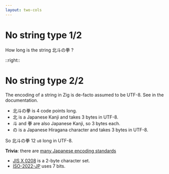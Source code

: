 ```yaml
---
layout: two-cols
---
```

# No string type 1/2

<Transform scale="0.95">

<p>How long is the string <span class="color:accent">北斗の拳</span> ?</p>

<v-click>

<Citation
  author="Joel Spolsky"
  citeHref="https://www.joelonsoftware.com/2003/10/08/the-absolute-minimum-every-software-developer-absolutely-positively-must-know-about-unicode-and-character-sets-no-excuses/"
  citeText="The Absolute Minimum Every Software Developer Absolutely, Positively Must Know About Unicode and Character Sets (No Excuses!)">
  <template v-slot:quote>
    <p slot="quote">
    It does not make sense to have a string without knowing what <span class="color:accent">encoding</span> it uses.
    </p>
  </template>
</Citation>

</v-click>

</Transform>

::right::

# No string type 2/2

<Transform scale="0.95">

<v-click>

<p>The encoding of a string in Zig is de-facto assumed to be UTF-8. See <Anchor 
  href="https://ziglang.org/documentation/master/#String-Literals-and-Unicode-Code-Point-Literals" 
  text="String Literals and Unicode Code Point Literals" 
  alt="String Literals and Unicode Code Point Literals in the Zig documentation" /> in the documentation.</p>

- <span class="color:accent">北斗の拳</span> is 4 code points long.
- <span class="color:accent">北</span> is a Japanese Kanji and takes 3 bytes in UTF-8.
- <span class="color:accent">斗</span> and <span class="color:accent">拳</span> are also Japanese Kanji, so 3 bytes each.
- <span class="color:accent">の</span> is a Japanese Hiragana character and takes 3 bytes in UTF-8.

<p>So <span class="color:accent">北斗の拳</span> 12 <code class="inline-code">u8</code> long in UTF-8.</p>

**Trivia**: there are [many Japanese encoding standards](https://en.wikipedia.org/wiki/JIS_encoding)

- [JIS X 0208](https://en.wikipedia.org/wiki/JIS_X_0208) is a 2-byte character set.
- [ISO-2022-JP](https://en.wikipedia.org/wiki/ISO/IEC_2022#ISO-2022-JP) uses 7 bits.

</v-click>

</Transform>

<!--
https://www.huy.rocks/everyday/01-04-2022-zig-strings-in-5-minutes

https://github.com/JakubSzark/zig-string

https://stackoverflow.com/questions/66527365/how-to-concat-two-string-literals-at-compile-time-in-zig

Kanji is U+4e00 to U+9faf, UTF8 3 bytes are U+0800 to U+FFFF.
https://stackoverflow.com/questions/3678752/are-all-kanji-characters-in-utf-8-3-bytes-long

The first 128 code points (ASCII) need one byte.

The next 1,920 code points need two bytes to encode, which covers the remainder of almost all Latin-script alphabets, and also IPA extensions, Greek, Cyrillic, Coptic, Armenian, Hebrew, Arabic, Syriac, Thaana and N'Ko alphabets, as well as Combining Diacritical Marks.

Three bytes are needed for the remaining 61,440 code points of the Basic Multilingual Plane (BMP), which are virtually all the rest in common use, including most Chinese, Japanese and Korean characters.

Four bytes are needed for the 1,048,576 code points in the other planes of Unicode, which include less common CJK characters, various historic scripts, mathematical symbols, and emoji (pictographic symbols).
-->
